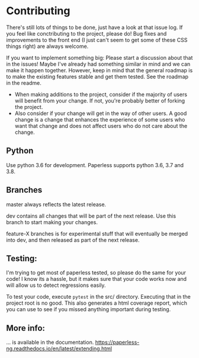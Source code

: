 # Contributing

There's still lots of things to be done, just have a look at that issue log. If you feel like conctributing to the project, please do! Bug fixes and improvements to the front end (I just can't seem to get some of these CSS things right) are always welcome.

If you want to implement something big: Please start a discussion about that in the issues! Maybe I've already had something similar in mind and we can make it happen together. However, keep in mind that the general roadmap is to make the existing features stable and get them tested. See the roadmap in the readme.

* When making additions to the project, consider if the majority of users will benefit from your change. If not, you're probably better of forking the project.
* Also consider if your change will get in the way of other users. A good change is a change that enhances the experience of some users who want that change and does not affect users who do not care about the change.

## Python

Use python 3.6 for development. Paperless supports python 3.6, 3.7 and 3.8.

## Branches

master always reflects the latest release.

dev contains all changes that will be part of the next release. Use this branch to start making your changes.

feature-X branches is for experimental stuff that will eventually be merged into dev, and then released as part of the next release.

## Testing:

I'm trying to get most of paperless tested, so please do the same for your code! I know its a hassle, but it makes sure that your code works now and will allow us to detect regressions easily.

To test your code, execute `pytest` in the src/ directory. Executing that in the project root is no good. This also generates a html coverage report, which you can use to see if you missed anything important during testing.

## More info:

... is available in the documentation. https://paperless-ng.readthedocs.io/en/latest/extending.html
